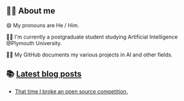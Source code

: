 ## 🐱‍💻 About me
😄 My pronouns are He / Him.

👩‍🎓 I'm currently a postgraduate student studying Artificial Intelligence @Plymouth University.

👩‍💻 My GitHub documents my various projects in AI and other fields.

## 📚 [Latest blog posts](https://cutwell.github.io/)
<!-- BLOG-POST-LIST:START -->
- [That time I broke an open source competition.](http://cutwell.github.io//hacktoberfest-census/)
<!-- BLOG-POST-LIST:END -->

